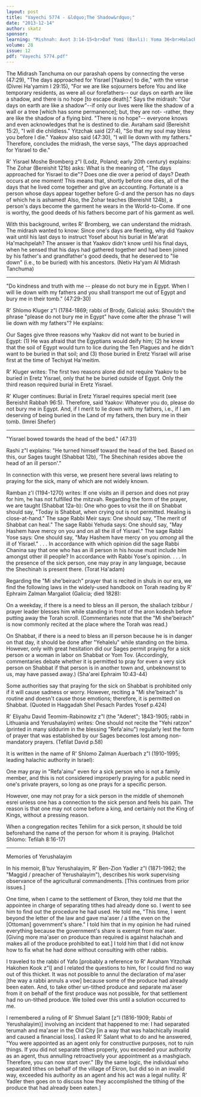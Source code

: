 ```yaml
---
layout: post
title: "Vayechi 5774 - &ldquo;The Shadow&rdquo;"
date: "2013-12-14"
author: skatz
sponsor: 
learning: "Mishnah: Avot 3:14-15<br>Daf Yomi (Bavli): Yoma 36<br>Halachah: Mishnah Berurah 320:6-8"
volume: 28
issue: 12
pdf: "Vayechi 5774.pdf"
---
```


The Midrash Tanchuma on our parashah opens by connecting the verse (47:29), "The days approached for Yisrael \[Yaakov\] to die," with the verse (Divrei Ha'yamim I 29:15), "For we are like sojourners before You and like temporary residents, as were all our forefathers-- our days on earth are like a shadow, and there is no hope \[to escape death\]." Says the midrash: "Our days on earth are like a shadow"--if only our lives were like the shadow of a wall or a tree \[which has some permanence\]; but, they are not- -rather, they are like the shadow of a flying bird. "There is no hope"-- everyone knows and even acknowledges that he is destined to die. Avraham said (Bereishit 15:2), "I will die childless." Yitzchak said (27:4), "So that my soul may bless you before I die." Yaakov also said (47:30), "I will lie down with my fathers." Therefore, concludes the midrash, the verse says, "The days approached for Yisrael to die."

R' Yisrael Moshe Bromberg z"l (Lodz, Poland; early 20th century) explains: The Zohar (Bereishit 121b) asks: What is the meaning of, "The days approached for Yisrael to die"? Does one die over a period of days? Death occurs at one moment! This means that, shortly before one dies, all of the days that he lived come together and give an accounting. Fortunate is a person whose days appear together before G-d and the person has no days of which he is ashamed! Also, the Zohar teaches (Bereishit 124b), a person's days become the garment he wears in the World-to-Come. If one is worthy, the good deeds of his fathers become part of his garment as well.

With this background, writes R' Bromberg, we can understand the midrash. The midrash wanted to know: Since one's days are fleeting, why did Yaakov wait until his last days to instruct Yosef about his burial in Me'arat Ha'machpelah? The answer is that Yaakov didn't know until his final days, when he sensed that his days had gathered together and had been joined by his father's and grandfather's good deeds, that he deserved to "lie down" (i.e., to be buried) with his ancestors. (Netiv Ha'yam Al Midrash Tanchuma)

********

"Do kindness and truth with me -- please do not bury me in Egypt. When I will lie down with my fathers and you shall transport me out of Egypt and bury me in their tomb." (47:29-30)

R' Shlomo Kluger z"l (1784-1869; rabbi of Brody, Galicia) asks: Shouldn't the phrase "please do not bury me in Egypt" have come after the phrase "I will lie down with my fathers"? He explains:

Our Sages give three reasons why Yaakov did not want to be buried in Egypt: (1) He was afraid that the Egyptians would deify him; (2) he knew that the soil of Egypt would turn to lice during the Ten Plagues and he didn't want to be buried in that soil; and (3) those buried in Eretz Yisrael will arise first at the time of Techiyat Ha'meitim.

R' Kluger writes: The first two reasons alone did not require Yaakov to be buried in Eretz Yisrael, only that he be buried outside of Egypt. Only the third reason required burial in Eretz Yisrael.

R' Kluger continues: Burial in Eretz Yisrael requires special merit (see Bereishit Rabbah 96:5). Therefore, said Yaakov: Whatever you do, please do not bury me in Egypt. And, if I merit to lie down with my fathers, i.e., if I am deserving of being buried in the Land of my fathers, then bury me in their tomb. (Imrei Shefer)

********

"Yisrael bowed towards the head of the bed." (47:31)

Rashi z"l explains: "He turned himself toward the head of the bed. Based on this, our Sages taught (Shabbat 12b), &lsquo;The Shechinah resides above the head of an ill person'."

In connection with this verse, we present here several laws relating to praying for the sick, many of which are not widely known.

Ramban z'l (1194-1270) writes: If one visits an ill person and does not pray for him, he has not fulfilled the mitzvah. Regarding the form of the prayer, we are taught (Shabbat 12a-b): One who goes to visit the ill on Shabbat should say, "Today is Shabbat, when crying out is not permitted. Healing is close-at-hand." The sage Rabbi Meir says: One should say, "The merit of Shabbat can heal." The sage Rabbi Yehuda says: One should say, "May Hashem have mercy on you and on all the ill of Yisrael." The sage Rabbi Yose says: One should say, "May Hashem have mercy on you *among* all the ill of Yisrael." . . . In accordance with which opinion did the sage Rabbi Chanina say that one who has an ill person in his house must include him amongst other ill people? In accordance with Rabbi Yose's opinion. . . . In the presence of the sick person, one may pray in any language, because the Shechinah is present there. (Torat Ha'adam)

Regarding the "Mi she'beirach" prayer that is recited in shuls in our era, we find the following laws in the widely-used handbook on Torah reading by R' Ephraim Zalman Margaliot (Galicia; died 1828):

On a weekday, if there is a need to bless an ill person, the shaliach tzibbur / prayer leader blesses him while standing in front of the aron kodesh before putting away the Torah scroll. (Commentaries note that the "Mi she'beirach" is now commonly recited at the place where the Torah was read.)

On Shabbat, if there is a need to bless an ill person because he is in danger on that day, it should be done after "Yehalelu" while standing on the bima. However, only with great hesitation did our Sages permit praying for a sick person or a woman in labor on Shabbat or Yom Tov. (Accordingly, commentaries debate whether it is permitted to pray for even a very sick person on Shabbat if that person is in another town and, unbeknownst to us, may have passed away.) (Sha'arei Ephraim 10:43-44)

Some authorities say that praying for the sick on Shabbat is prohibited only if it will cause sadness or worry. However, reciting a "Mi she'beirach" is routine and doesn't cause those emotions; therefore, it is permitted on Shabbat. (Quoted in Haggadah Shel Pesach Pardes Yosef p.424)

R' Eliyahu David Teomim-Rabinowitz z"l (the "Aderet"; 1843-1905; rabbi in Lithuania and Yerushalayim) writes: One should not recite the "Yehi ratzon" (printed in many siddurim in the blessing "Refa'ainu") regularly lest the form of prayer that was established by our Sages becomes lost among non-mandatory prayers. (Tefilat David p.58)

It is written in the name of R' Shlomo Zalman Auerbach z"l (1910-1995; leading halachic authority in Israel):

One may pray in "Refa'ainu" even for a sick person who is not a family member, and this is not considered improperly praying for a public need in one's private prayers, so long as one prays for a specific person.

However, one may not pray for a sick person in the middle of shemoneh esrei unless one has a connection to the sick person and feels his pain. The reason is that one may not come before a king, and certainly not the King of Kings, without a pressing reason.

When a congregation recites Tehilim for a sick person, it should be told beforehand the name of the person for whom it is praying. (Halichot Shlomo: Tefilah 8:16-17)

********

Memories of Yerushalayim

In his memoir, B'tuv Yerushalayim, R' Ben-Zion Yadler z"l (1871-1962; the "Maggid / preacher of Yerushalayim"), describes his work supervising observance of the agricultural commandments. \[This continues from prior issues.\]

One time, when I came to the settlement of Ekron, they told me that the appointee in charge of separating tithes had already done so. I went to see him to find out the procedure he had used. He told me, "This time, I went beyond the letter of the law and gave ma'aser / a tithe even on the \[Ottoman\] government's share." I told him that in my opinion he had ruined everything because the government's share is exempt from ma'aser. \[Giving more ma'aser on produce than required is against halachah and makes all of the produce prohibited to eat.\] I told him that I did not know how to fix what he had done without consulting with other rabbis.

I traveled to the rabbi of Yafo \[probably a reference to R' Avraham Yitzchak Hakohen Kook z"l\] and I related the questions to him, for I could find no way out of this thicket. It was not possible to annul the declaration of ma'aser \[the way a rabbi annuls a vow\] because some of the produce had already been eaten. And, to take other un-tithed produce and separate ma'aser from it on behalf of the first produce was not possible, for that settlement had no un-tithed produce. We toiled over this until a solution occurred to me.

I remembered a ruling of R' Shmuel Salant \[z"l (1816-1909; Rabbi of Yerushalayim)\] involving an incident that happened to me: I had separated terumah and ma'aser in the Old City \[in a way that was halachically invalid and caused a financial loss\]. I asked R' Salant what to do and he answered, "You were appointed as an agent only for constructive purposes, not to ruin things. If you did not separate tithes properly, you exceeded your authority as an agent, thus annulling retroactively your appointment as a mashgiach. Therefore, you can now start over." \[By the same logic, the individual who separated tithes on behalf of the village of Ekron, but did so in an invalid way, exceeded his authority as an agent and his act was a legal nullity. R' Yadler then goes on to discuss how they accomplished the tithing of the produce that had already been eaten.\]

